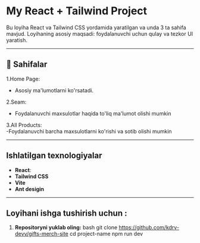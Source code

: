 # My React + Tailwind Project

Bu loyiha React va Tailwind CSS yordamida yaratilgan va unda 3 ta sahifa mavjud. Loyihaning asosiy maqsadi: foydalanuvchi uchun qulay va tezkor UI yaratish.

---

## 📄 Sahifalar

1.Home Page: 
   - Asosiy ma'lumotlarni ko'rsatadi.

2.Seam:  
   - Foydalanuvchi maxsulotlar haqida to'liq ma'lumot olishi mumkin

3.All Products:  
   -Foydalanuvchi barcha maxsulotlarni ko'rishi va sotib olishi  mumkin

---

##  Ishlatilgan texnologiyalar

- **React**: 
- **Tailwind CSS**
- **Vite**
- **Ant desigin**

---

##  Loyihani ishga tushirish uchun :

1. **Repositoryni yuklab oling:**
   bash
   git clone https://github.com/kdrv-devv/gifts-merch-site
   cd project-name
   npm run dev
